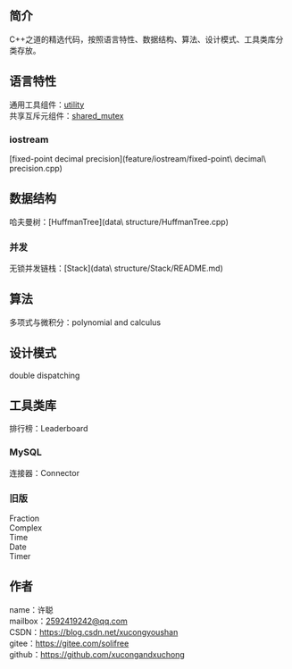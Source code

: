 ## 简介
C++之道的精选代码，按照语言特性、数据结构、算法、设计模式、工具类库分类存放。

## 语言特性
通用工具组件：[utility](feature/utility/README.md)  
共享互斥元组件：[shared_mutex](feature/shared_mutex/README.md)
### iostream
[fixed-point decimal precision](feature/iostream/fixed-point\ decimal\ precision.cpp)

## 数据结构
哈夫曼树：[HuffmanTree](data\ structure/HuffmanTree.cpp)
### 并发
无锁并发链栈：[Stack](data\ structure/Stack/README.md)

## 算法
多项式与微积分：polynomial and calculus

## 设计模式
double dispatching

## 工具类库
排行榜：Leaderboard
### MySQL
连接器：Connector
### 旧版
Fraction  
Complex  
Time  
Date  
Timer

## 作者
name：许聪  
mailbox：2592419242@qq.com  
CSDN：https://blog.csdn.net/xucongyoushan  
gitee：https://gitee.com/solifree  
github：https://github.com/xucongandxuchong
